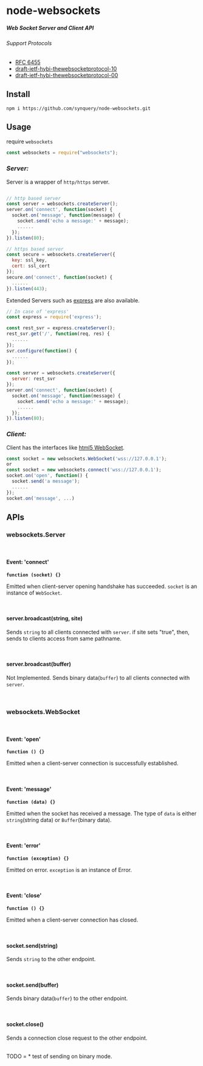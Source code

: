 
node-websockets
=

##### Web Socket Server and Client API

###### Support Protocols
* [RFC 6455](http://tools.ietf.org/html/rfc6455)
* [draft-ietf-hybi-thewebsocketprotocol-10](http://tools.ietf.org/html/draft-ietf-hybi-thewebsocketprotocol-10)
* [draft-ietf-hybi-thewebsocketprotocol-00](http://tools.ietf.org/html/draft-ietf-hybi-thewebsocketprotocol-00)


Install
-

    npm i https://github.com/synquery/node-websockets.git


Usage
-

require `websockets`

```js
const websockets = require("websockets");

```

### _Server:_
Server is a wrapper of `http/https` server.

```js

// http based server
const server = websockets.createServer();
server.on('connect', function(socket) {
  socket.on('message', function(message) {
    socket.send('echo a message:' + message);
    ......
  });
}).listen(80);

// https based server
const secure = websockets.createServer({
  key: ssl_key,
  cert: ssl_cert
});
secure.on('connect', function(socket) {
  ......
}).listen(443);


```

Extended Servers such as [express](http://expressjs.com/) are also available.

```js
// In case of 'express'
const express = require('express');

const rest_svr = express.createServer();
rest_svr.get('/', function(req, res) {
  ......
});
svr.configure(function() {
  ......
});

const server = websockets.createServer({
  server: rest_svr
});
server.on('connect', function(socket) {
  socket.on('message', function(message) {
    socket.send('echo a message:' + message);
    ......
  });
}).listen(80);

```


### _Client:_
Client has the interfaces like [html5 WebSocket](http://www.w3.org/TR/2011/WD-websockets-20110419/).

```js
const socket = new websockets.WebSocket('wss://127.0.0.1');
or
const socket = new websockets.connect('wss://127.0.0.1');
socket.on('open', function() {
  socket.send('a message');
  ......
});
socket.on('message', ...)

```

APIs
-

### websockets.Server

<br/>

#### Event: 'connect'
__`function (socket) {}`__

Emitted when client-server opening handshake has succeeded. `socket` is an instance of `WebSocket`.
  
<br/>

#### server.broadcast(string, site)
Sends `string` to all clients connected with `server`.
if site sets "true", then, sends to clients access from same pathname.

<br/>

#### server.broadcast(buffer)
Not Implemented.
Sends binary data(`buffer`) to all clients connected with `server`.

<br/>

### websockets.WebSocket

<br/>

#### Event: 'open'
__`function () {}`__

Emitted when a client-server connection is successfully established.

<br/>

#### Event: 'message'
__`function (data) {}`__

Emitted when the socket has received a message. The type of `data` is either `string`(string data) or `Buffer`(binary data).

<br/>

#### Event: 'error'
__`function (exception) {}`__

Emitted on error. `exception` is an instance of Error.

<br/>

#### Event: 'close'
__`function () {}`__

Emitted when a client-server connection has closed.

<br/>

#### socket.send(string)
Sends `string` to the other endpoint.

<br/>

#### socket.send(buffer)
Sends binary data(`buffer`) to the other endpoint.

<br/>

#### socket.close()
Sends a connection close request to the other endpoint.

<br/>
TODO
=
* test of sending on binary mode.
